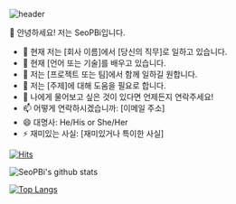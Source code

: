 ![header](https://capsule-render.vercel.app/api?type=wave&color=auto&height=300&section=header&text=WELCOME%20&fontSize=90)

👋 안녕하세요! 저는 SeoPBi입니다.

- 🔭 현재 저는 [회사 이름]에서 [당신의 직무]로 일하고 있습니다.
- 🌱 현재 [언어 또는 기술]를 배우고 있습니다.
- 👯 저는 [프로젝트 또는 팀]에서 함께 일하길 원합니다.
- 🤔 저는 [주제]에 대해 도움을 필요로 합니다.
- 💬 나에게 물어보고 싶은 것이 있다면 언제든지 연락주세요!
- 📫 어떻게 연락하시겠습니까: [이메일 주소]
- 😄 대명사: He/His or She/Her
- ⚡ 재미있는 사실: [재미있거나 특이한 사실]


[![Hits](https://hits.seeyoufarm.com/api/count/incr/badge.svg?url=https%3A%2F%2Fgithub.com%2FSeoPBi%2FSeoPBi.git&count_bg=%2379C83D&title_bg=%23555555&icon=&icon_color=%23E7E7E7&title=hits&edge_flat=false)](https://hits.seeyoufarm.com)

![SeoPBi's github stats](https://github-readme-stats.vercel.app/api?username=SeoPBi&show_icons=true)

[![Top Langs](https://github-readme-stats.vercel.app/api/top-langs/?username=SeoPBi&layout=compact)](https://github.com/anuraghazra/github-readme-stats)
